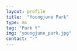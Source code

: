 ```yaml
---
layout: profile
title:  "Youngjune Park"
type: ms
tag: "Park Y"
img: "youngjune_park.jpg"
contact: "-"
---
```

